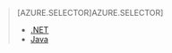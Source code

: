 > [AZURE.SELECTOR]AZURE.SELECTOR]
> 
> * [.NET](../articles/storage/storage-dotnet-how-to-use-files.md)
> * [Java](../articles/storage/storage-java-how-to-use-file-storage.md)
> 
> 
